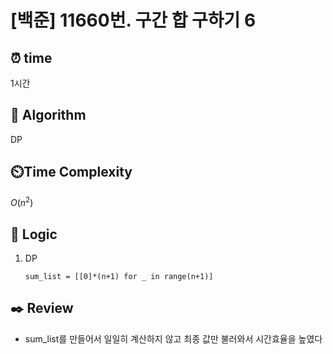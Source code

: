 # [백준] 11660번. 구간 합 구하기 6

## ⏰  **time**

1시간

## :pushpin: **Algorithm**

DP

## ⏲️**Time Complexity**

$O(n^2)$

## :round_pushpin: **Logic**

1. DP
   
   ```
   sum_list = [[0]*(n+1) for _ in range(n+1)]
   ```

## :black_nib: **Review**

- sum_list를 만들어서 일일히 계산하지 않고 최종 값만 불러와서 시간효율을 높였다
